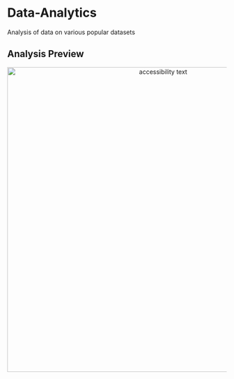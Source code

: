 # Data-Analytics
Analysis of data on various popular datasets
## Analysis Preview

<p align="center">
  <img src="preview.png.png" width="700" alt="accessibility text">
</p>
